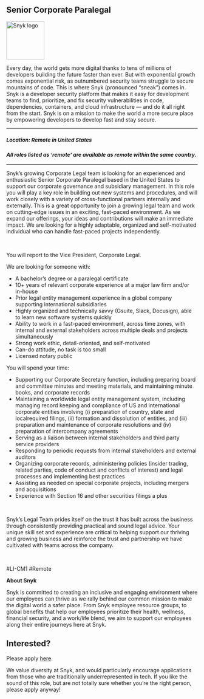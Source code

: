 Senior Corporate Paralegal
---

<img src="https://res.cloudinary.com/snyk/image/upload/v1537345894/press-kit/brand/logo-black.png" width="100" alt="Snyk logo" />

<div class="content-intro"><p><span style="font-weight: 400;">Every day, the world gets more digital thanks to tens of millions of developers building the future faster than ever. But with exponential growth comes exponential risk, as outnumbered security teams struggle to secure mountains of code. This is where Snyk (pronounced “sneak”) comes in. Snyk is a developer security platform that makes it easy for development teams to find, prioritize, and fix security vulnerabilities in code, dependencies, containers, and cloud infrastructure — and do it all right from the start. Snyk is on a mission to make the world a more secure place by empowering developers to develop fast and stay secure.</span></p></div><hr>
<h3><em><strong><sub>Location: Remote in United States</sub></strong></em></h3>
<h3><em><strong><sub>All roles listed as ‘remote’ are available as remote within the same country.</sub></strong></em></h3>
<hr>
<p><span style="font-weight: 400;">Snyk’s growing Corporate Legal team is looking for an experienced and enthusiastic Senior Corporate Paralegal based in the United States </span><span style="font-weight: 400;">to support our corporate governance and subsidiary management. In this role you will play a key role in building out new systems and procedures, and will work closely with a variety of cross-functional partners internally and externally</span><span style="font-weight: 400;">. </span><span style="font-weight: 400;">This is a great opportunity to join a growing legal team and work on cutting-edge issues in an exciting, fast-paced environment. As we expand our offerings, your ideas and contributions will make an immediate impact. We are looking for a highly adaptable, organized and self-motivated individual who can handle fast-paced projects independently.</span></p>
<p>&nbsp;</p>
<p><span style="font-weight: 400;">You will report to the Vice President, Corporate Legal.</span></p>
<p><span style="font-weight: 400;">We are looking for someone with:</span></p>
<ul>
<li style="font-weight: 400;"><span style="font-weight: 400;">A bachelor’s degree or a paralegal certificate</span></li>
<li style="font-weight: 400;"><span style="font-weight: 400;">10+ years of relevant corporate experience at a major law firm and/or in-house</span></li>
<li style="font-weight: 400;"><span style="font-weight: 400;">Prior legal entity management experience in a global company supporting international subsidiaries</span></li>
<li style="font-weight: 400;"><span style="font-weight: 400;">Highly organized and </span><span style="font-weight: 400;">technically savvy (Gsuite, Slack, Docusign), able to learn new software systems quickly</span></li>
<li style="font-weight: 400;"><span style="font-weight: 400;">Ability to work in a fast-paced environment, across time zones, with internal and external stakeholders across multiple deals and projects simultaneously</span></li>
<li style="font-weight: 400;"><span style="font-weight: 400;">Strong work ethic, detail-oriented, and self-motivated</span></li>
<li style="font-weight: 400;"><span style="font-weight: 400;">Can-do attitude, no task is too small&nbsp;</span></li>
<li style="font-weight: 400;"><span style="font-weight: 400;">Licensed notary public</span></li>
</ul>
<p><span style="font-weight: 400;">You will spend your time:</span></p>
<ul>
<li style="font-weight: 400;"><span style="font-weight: 400;">Supporting our Corporate Secretary function, including preparing board and committee minutes and meeting materials, and maintaining minute books, and corporate records</span></li>
<li style="font-weight: 400;"><span style="font-weight: 400;">Maintaining a worldwide legal entity management system, including managing record keeping and compliance of US and international corporate entities involving (i) preparation of country, state and localrequired filings, (ii) formation and dissolution of entities, and (iii) preparation and maintenance of corporate resolutions and (iv) preparation of intercompany agreements</span></li>
<li style="font-weight: 400;"><span style="font-weight: 400;">Serving as a liaison between internal stakeholders and third party service providers</span></li>
<li style="font-weight: 400;"><span style="font-weight: 400;">Responding to periodic requests from internal stakeholders and external auditors</span></li>
<li style="font-weight: 400;"><span style="font-weight: 400;">Organizing corporate records, administering policies (insider trading, related parties, code of conduct and conflicts of interest) and legal processes and implementing best practices</span></li>
<li style="font-weight: 400;"><span style="font-weight: 400;">Assisting as needed on special corporate projects, including mergers and acquisitions</span></li>
<li style="font-weight: 400;"><span style="font-weight: 400;">Experience with Section 16 and other securities filings a plus</span></li>
</ul>
<p>&nbsp;</p>
<p><span style="font-weight: 400;">Snyk’s Legal Team prides itself on the trust it has built across the business through consistently providing practical and sound legal advice. Your unique skill set and experience are critical to helping support our thriving and growing business and reinforce the trust and partnership we have cultivated with teams across the company.</span></p>
<p>&nbsp;</p>
<p>#LI-CM1 #Remote</p><div class="content-conclusion"><p><strong>About Snyk</strong></p>
<p><strong><span style="font-weight: 400;">Snyk is committed to creating an inclusive and engaging environment where our employees can thrive as we rally behind our common mission to make the digital world a safer place. From Snyk employee resource groups, to global benefits that help our employees prioritize their health, wellness, financial security, and a work/life blend, we aim to support our employees along their entire journeys here at Snyk. </span></strong></p></div>

Interested?
---

Please apply [here](https://boards.greenhouse.io/snyk/jobs/6336380002#app).

We value diversity at Snyk, and would particularly encourage applications from those who are traditionally underrepresented in tech.
If you like the sound of this role, but are not totally sure whether you’re the right person, please apply anyway!
